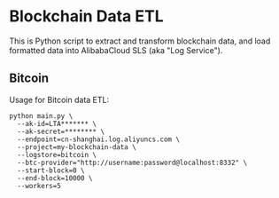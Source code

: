 # Blockchain Data ETL

This is Python script to extract and transform blockchain data, and load formatted data into AlibabaCloud SLS (aka "Log Service").


## Bitcoin
Usage for Bitcoin data ETL:
```
python main.py \
  --ak-id=LTA******* \
  --ak-secret=******** \
  --endpoint=cn-shanghai.log.aliyuncs.com \
  --project=my-blockchain-data \
  --logstore=bitcoin \
  --btc-provider="http://username:password@localhost:8332" \
  --start-block=0 \
  --end-block=10000 \
  --workers=5
```
